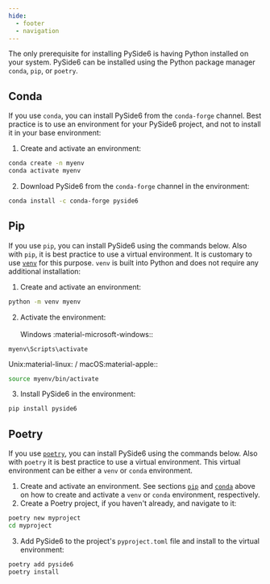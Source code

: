 ```yaml
---
hide:
  - footer
  - navigation
---
```


The only prerequisite for installing PySide6 is having Python installed on your system. PySide6 can be installed using the Python package manager `conda`, `pip`, or `poetry`.

## Conda

If you use `conda`, you can install PySide6 from the `conda-forge` channel. Best practice is to use an environment for your PySide6 project, and not to install it in your base environment:

1. Create and activate an environment:
```bash
conda create -n myenv
conda activate myenv
```
2. Download PySide6 from the `conda-forge` channel in the environment:
```bash
conda install -c conda-forge pyside6
```

## Pip

If you use `pip`, you can install PySide6 using the commands below. Also with `pip`, it is best practice to use a virtual environment. It is customary to use [`venv`](https://docs.python.org/3/library/venv.html#module-venv) for this purpose. `venv` is built into Python and does not require any additional installation:

1. Create and activate an environment:
```bash
python -m venv myenv
```
2. Activate the environment: <br> </br>
  Windows :material-microsoft-windows::
```
myenv\Scripts\activate
```
Unix:material-linux: / macOS:material-apple::
```bash
source myenv/bin/activate
```
3. Install PySide6 in the environment:
```bash
pip install pyside6
```

## Poetry

If you use [`poetry`](https://python-poetry.org/), you can install PySide6 using the commands below. Also with `poetry` it is best practice to use a virtual environment. This virtual environment can be either a `venv` or `conda` environment. 

1. Create and activate an environment. See sections [`pip`](#pip) and [`conda`](#conda) above on how to create and activate a `venv` or `conda` environment, respectively.
2. Create a Poetry project, if you haven't already, and navigate to it:
```bash
poetry new myproject
cd myproject
```
3. Add PySide6 to the project's `pyproject.toml` file and install to the virtual environment:
``` bash
poetry add pyside6
poetry install
```

<br>
<br>